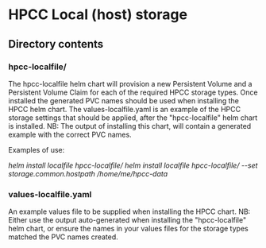 # HPCC Local (host) storage

## Directory contents

### hpcc-localfile/

The hpcc-localfile helm chart will provision a new Persistent Volume and a Persistent Volume Claim for each of the required HPCC storage types.
Once installed the generated PVC names should be used when installing the HPCC helm chart.
The values-localfile.yaml is an example of the HPCC storage settings that should be applied, after the "hpcc-localfile" helm chart is installed.
NB: The output of installing this chart, will contain a generated example with the correct PVC names.

Examples of use:

*helm install localfile hpcc-localfile/*
*helm install localfile hpcc-localfile/ --set storage.common.hostpath /home/me/hpcc-data*

### values-localfile.yaml

An example values file to be supplied when installing the HPCC chart.
NB: Either use the output auto-generated when installing the "hpcc-localfile" helm chart, or ensure the names in your values files for the storage types matched the PVC names created.
